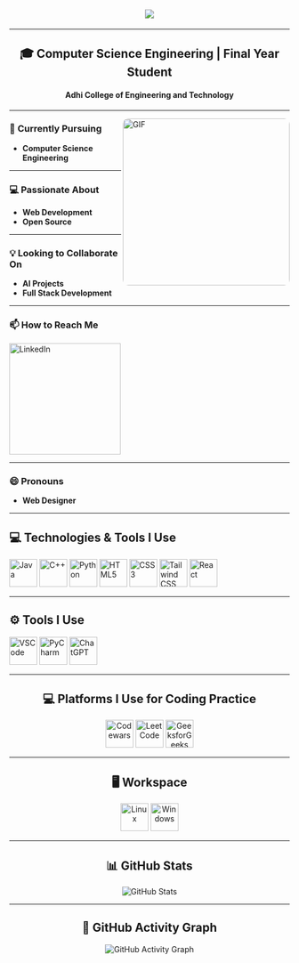 <h1 align="center">
    <img src="https://readme-typing-svg.herokuapp.com/?font=Fira+Code&size=35&center=true&vCenter=true&width=500&height=70&duration=4000&lines=Hi+There!+👋;+I'm+Subhalakshmi!;&color=FF1493" />
</h1>

---

<h2 align="center">🎓 Computer Science Engineering | Final Year Student</h2>
<h4 align="center"><strong>Adhi College of Engineering and Technology</strong></h4>

---

<img align="right" src="https://media1.giphy.com/media/v1.Y2lkPTc5MGI3NjExbDR3YnBmamQ5eHEzemI2cnduY3A0bG51MXRjc2ZrbmoxdWlvandtZSZlcD12MV9pbnRlcm5hbF9naWZfYnlfaWQmY3Q9Zw/L1R1tvI9svkIWwpVYr/giphy.webp" width="300px" height="300px" alt="GIF" style="border-radius:10px;"/>

### 🌱 **Currently Pursuing**  
- **Computer Science Engineering**  

---

### 💻 **Passionate About**  
- **Web Development**  
- **Open Source**  

---

### 💡 **Looking to Collaborate On**  
- **AI Projects**  
- **Full Stack Development**  

---

### 📫 **How to Reach Me**  
<a href="https://www.linkedin.com/in/subhalakshmi-v-38297327b">
    <img src="https://img.shields.io/badge/LinkedIn-0077B5?style=for-the-badge&logo=linkedin&logoColor=white" alt="LinkedIn" width="200">
</a>  

---

### 😄 **Pronouns**  
- **Web Designer**

---

<h2 align="left">💻 Technologies & Tools I Use</h2>
<p align="left">
  <img src="https://img.icons8.com/color/48/java-coffee-cup-logo--v1.png" alt="Java" width="50px"/> 
  <img src="https://img.icons8.com/fluency/48/c-plus-plus-logo.png" alt="C++" width="50px"/> 
  <img src="https://img.icons8.com/color/48/python--v1.png" alt="Python" width="50px"/> 
  <img src="https://img.icons8.com/fluency/48/html-5.png" alt="HTML5" width="50px"/> 
  <img src="https://img.icons8.com/color/48/css3.png" alt="CSS3" width="50px"/> 
  <img src="https://img.icons8.com/color/48/tailwindcss.png" alt="Tailwind CSS" width="50px"/> 
  <img src="https://img.icons8.com/color/48/react-native.png" alt="React" width="50px"/>
</p>

---

<h2 align="left">⚙️ Tools I Use</h2>
<p align="left">
  <img src="https://img.icons8.com/color/48/visual-studio-code-2019.png" alt="VSCode" width="50px"/> 
  <img src="https://img.icons8.com/color/48/pycharm--v1.png" alt="PyCharm" width="50px"/> 
  <img src="https://img.icons8.com/fluency/48/chatgpt.png" alt="ChatGPT" width="50px"/>
</p>

---

<h2 align="center">💻 Platforms I Use for Coding Practice</h2>
<p align="center">
  <img src="https://img.icons8.com/fluency/48/codewars.png" alt="Codewars" width="50px"/>
  <img src="https://cdn.iconscout.com/icon/free/png-256/free-leetcode-logo-icon-2944960.png" alt="LeetCode" width="50px"/>  
  <img src="https://media.geeksforgeeks.org/gfg-gg-logo.svg" alt="GeeksforGeeks" width="50px"/>  
</p>

---

<h2 align="center">🖥️ Workspace</h2>
<p align="center">
  <img src="https://seeklogo.com/images/L/Linux_Tux-logo-DA252F3C21-seeklogo.com.png" alt="Linux" width="50px"/>  
  <img src="https://seeklogo.com/images/W/windows-11-icon-logo-6C39629E45-seeklogo.com.png" alt="Windows" width="50px"/>
</p>

---

<h2 align="center">📊 GitHub Stats</h2>
<p align="center">
  <img src="https://github-readme-stats.vercel.app/api?username=Subha8825&show_icons=true&theme=radical" alt="GitHub Stats"/>
</p>

---

<h2 align="center">🌟 GitHub Activity Graph</h2>
<p align="center">
  <img src="https://github-readme-activity-graph.vercel.app/graph?username=Subha8825&bg_color=000000&color=ffffff&line=00FF00&point=ffffff&area=true&hide_border=true" alt="GitHub Activity Graph"/>
</p>







